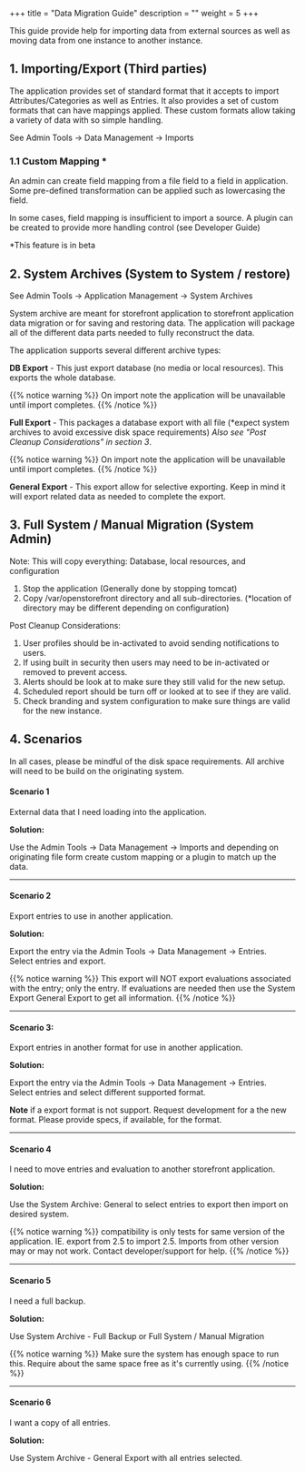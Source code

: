 +++
title = "Data Migration Guide"
description = ""
weight = 5
+++

This guide provide help for importing data from external sources as well as 
moving data from one instance to another instance.

## 1. Importing/Export  (Third parties)


The application provides set of standard format that it accepts to import Attributes/Categories
as well as Entries.  It also provides a set of custom formats that can have mappings applied. These
custom formats allow taking a variety of data with so simple handling.

See Admin Tools -> Data Management -> Imports

### 1.1 Custom Mapping *

An admin can create field mapping from a file field to a field in application.
Some pre-defined transformation can be applied such as lowercasing the field.

In some cases, field mapping is insufficient to import a source.  A plugin can be 
created to provide more handling control (see Developer Guide)


*This feature is in beta
 
## 2. System Archives (System to System / restore)

See Admin Tools -> Application Management -> System Archives

System archive are meant for storefront application to storefront application 
data migration or for saving and restoring data.  The application will package all
of the different data parts needed to fully reconstruct the data. 

The application supports several different archive types:

**DB Export** - This just export database (no media or local resources). This exports the whole database.

{{% notice warning %}}
On import note the application will be unavailable until import completes. 
{{% /notice %}}

**Full Export** - This packages a database export with all file (*expect system archives to avoid excessive disk space requirements) 
*Also see "Post Cleanup Considerations" in section 3*.

{{% notice warning %}}
On import note the application will be unavailable until import completes. 
{{% /notice %}}

**General Export** - This export allow for selective exporting.  Keep in mind it will
 export related data as needed to complete the export.

 
## 3. Full System / Manual Migration (System Admin)
       
Note: This will copy everything: Database, local resources, and configuration 

1. Stop the application (Generally done by stopping tomcat)
2. Copy /var/openstorefront directory and all sub-directories. (*location of directory may be different depending on configuration)

Post Cleanup Considerations:

1. User profiles should be in-activated to avoid sending notifications to users. 
2. If using built in security then users may need to be in-activated or removed to prevent access.
3. Alerts should be look at to make sure they still valid for the new setup.
4. Scheduled report should be turn off or looked at to see if they are valid.
5. Check branding and system configuration to make sure things are valid for the new instance.

 
## 4. Scenarios

In all cases, please be mindful of the disk space requirements.  All archive will need to be build on the originating system.

#### Scenario 1

External data that I need loading into the application.

**Solution:**

Use the Admin Tools -> Data Management -> Imports and depending on originating file form
create custom mapping or a plugin to match up the data.

----
#### Scenario 2

Export entries to use in another application.

**Solution:**

Export the entry via the Admin Tools -> Data Management -> Entries.  
Select entries and export.  

{{% notice warning %}}
This export will NOT export evaluations associated with the entry; only the entry.
If evaluations are needed then use the System Export General Export to get all information.
{{% /notice %}}

----
#### Scenario 3:

Export entries in another format for use in another application.

**Solution:**

Export the entry via the Admin Tools -> Data Management -> Entries.  
Select entries and select different supported format.

**Note** if a export format is not support. Request development for a the new format.
Please provide specs, if available, for the format.  

----
#### Scenario 4

I need to move entries and evaluation to another storefront application.

**Solution:**

Use the System Archive: General to select entries to export then import on desired system.

{{% notice warning %}}
compatibility is only tests for same version of the application.  IE. export from 2.5 to import 2.5.
Imports from other version may or may not work.  Contact developer/support for help.
{{% /notice %}}

----
#### Scenario 5

I need a full backup.

**Solution:**

Use System Archive - Full Backup  or  Full System / Manual Migration 

{{% notice warning %}}
 Make sure the system has enough space to run this.  Require about the same space free as it's currently using.
{{% /notice %}}

----
#### Scenario 6

I want a copy of all entries.

**Solution:**

Use System Archive - General Export with all entries selected.